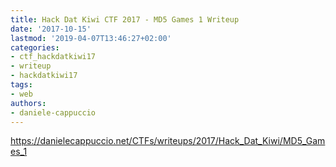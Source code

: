 ```yaml
---
title: Hack Dat Kiwi CTF 2017 - MD5 Games 1 Writeup
date: '2017-10-15'
lastmod: '2019-04-07T13:46:27+02:00'
categories:
- ctf_hackdatkiwi17
- writeup
- hackdatkiwi17
tags:
- web
authors:
- daniele-cappuccio
---
```


<a href="https://danielecappuccio.net/CTFs/writeups/2017/Hack_Dat_Kiwi/MD5_Games_1">
    https://danielecappuccio.net/CTFs/writeups/2017/Hack_Dat_Kiwi/MD5_Games_1
</a>
